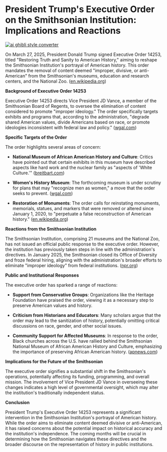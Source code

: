 # President Trump's Executive Order on the Smithsonian Institution: Implications and Reactions

[![ai ghibli style converter](https://i.imgur.com/dwt8Y5G.gif)](https://witbeam.net/slzx)

On March 27, 2025, President Donald Trump signed Executive Order 14253, titled "Restoring Truth and Sanity to American History," aiming to reshape the Smithsonian Institution's portrayal of American history. This order mandates the removal of content deemed "improper, divisive, or anti-American" from the Smithsonian's museums, education and research centers, and the National Zoo. ([en.wikipedia.org](https://en.wikipedia.org/wiki/Executive_Order_14253?utm_source=openai))

**Background of Executive Order 14253**

Executive Order 14253 directs Vice President JD Vance, a member of the Smithsonian Board of Regents, to oversee the elimination of content considered to promote "improper ideology." The order specifically targets exhibits and programs that, according to the administration, "degrade shared American values, divide Americans based on race, or promote ideologies inconsistent with federal law and policy." ([wgal.com](https://www.wgal.com/article/trump-smithsonian-executive-order/64313725?utm_source=openai))

**Specific Targets of the Order**

The order highlights several areas of concern:

- **National Museum of African American History and Culture**: Critics have pointed out that certain exhibits in this museum have described aspects like hard work and the nuclear family as "aspects of 'White Culture.'" ([breitbart.com](https://www.breitbart.com/news/trump-order-targets-improper-ideology-at-famed-us-museums/?utm_source=openai))

- **Women's History Museum**: The forthcoming museum is under scrutiny for plans that may "recognize men as women," a move that the order seeks to prevent. ([wgal.com](https://www.wgal.com/article/trump-smithsonian-executive-order/64313725?utm_source=openai))

- **Restoration of Monuments**: The order calls for reinstating monuments, memorials, statues, and markers that were removed or altered since January 1, 2020, to "perpetuate a false reconstruction of American history." ([en.wikipedia.org](https://en.wikipedia.org/wiki/Executive_Order_14253?utm_source=openai))

**Reactions from the Smithsonian Institution**

The Smithsonian Institution, comprising 21 museums and the National Zoo, has not issued an official public response to the executive order. However, the institution has previously taken steps in line with the administration's directives. In January 2025, the Smithsonian closed its Office of Diversity and froze federal hiring, aligning with the administration's broader efforts to eliminate "improper ideology" from federal institutions. ([npr.org](https://www.npr.org/2025/01/29/nx-s1-5279225/smithsonian-diversity-office-president-trump-executive-order?utm_source=openai))

**Public and Institutional Responses**

The executive order has sparked a range of reactions:

- **Support from Conservative Groups**: Organizations like the Heritage Foundation have praised the order, viewing it as a necessary step to preserve American values and history.

- **Criticism from Historians and Educators**: Many scholars argue that the order may lead to the sanitization of history, potentially omitting critical discussions on race, gender, and other social issues.

- **Community Support for Affected Museums**: In response to the order, Black churches across the U.S. have rallied behind the Smithsonian National Museum of African American History and Culture, emphasizing the importance of preserving African American history. ([apnews.com](https://apnews.com/article/93cb4969ecc77836b36e7083980d9e29?utm_source=openai))

**Implications for the Future of the Smithsonian**

The executive order signifies a substantial shift in the Smithsonian's operations, potentially affecting its funding, programming, and overall mission. The involvement of Vice President JD Vance in overseeing these changes indicates a high level of governmental oversight, which may alter the institution's traditionally independent status.

**Conclusion**

President Trump's Executive Order 14253 represents a significant intervention in the Smithsonian Institution's portrayal of American history. While the order aims to eliminate content deemed divisive or anti-American, it has raised concerns about the potential impact on historical accuracy and the institution's independence. The coming months will be crucial in determining how the Smithsonian navigates these directives and the broader discourse on the representation of history in public institutions.